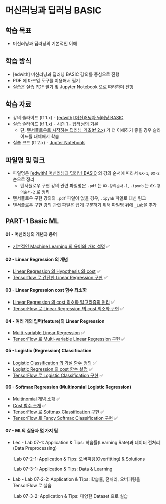 # 머신러닝과 딥러닝 BASIC

## 학습 목표

- 머신러닝과 딥러닝의 기본적인 이해

## 학습 방식

- [edwith] 머신러닝과 딥러닝 BASIC 강의를 중심으로 진행
- PDF 에 마크업 도구를 이용해서 필기
- 실습은 실습 PDF 필기 및 Jupyter Notebook 으로 따라하며 진행

## 학습 자료

- 강의 슬라이드 (tf 1.x) - [[edwith] 머신러닝과 딥러닝 BASIC](https://www.edwith.org/others26/)
- 실습 슬라이드 (tf 1.x) - [시즌 1 - 딥러닝의 기본](http://hunkim.github.io/ml/)
  - 단, [텐서플로우로 시작하는 딥러닝 기초(tf 2.x)](https://www.edwith.org/boostcourse-dl-tensorflow) 가 더 이해하기 좋을 경우 슬라이드를 대체해서 학습
- 실습 코드 (tf 2.x) - [Jupter Notebook](https://github.com/deeplearningzerotoall/TensorFlow/tree/master/tf_2.x)

## 파일명 및 링크

- 파일명은 [[edwith] 머신러닝과 딥러닝 BASIC](https://www.edwith.org/others26/) 의 강의 순서에 따라서 `0X-1`, `0X-2` 순으로 정리
  - 텐서플로우 구현 강의 관련 파일명은 `.pdf` 는 `0X-강의순서-1`, `.ipynb` 는 `0X-강의순서-2` 로 정리
- 텐서플로우 구현 강의의 `.pdf` 파일이 없을 경우, `.ipynb` 파일로 대신 링크
- 텐서플로우 구현 강의 관련 파일은 쉽게 구분하기 위해 파일명 뒤에 `_Lab`을 추가

## PART-1 Basic ML

#### 01 - 머신러닝의 개념과 용어

- [기본적인 Machine Learning 의 용어와 개념 설명](https://github.com/jum0/MachineLearningAndDeepLearningBasic/tree/master/Part-1_Basic_Machine_Learning/01/01_Machine_Learning_Basic.pdf) ✅

#### 02 - Linear Regression 의 개념

- [Linear Regression 의 Hypothesis 와 cost](https://github.com/jum0/MachineLearningAndDeepLearningBasic/tree/master/Part-1_Basic_Machine_Learning/02/02-1_Linear_Regression.pdf) ✅
- [Tensorflow 로 간단한 Linear Regression 구현](https://github.com/jum0/MachineLearningAndDeepLearningBasic/tree/master/Part-1_Basic_Machine_Learning/02/02-2-1_Linear_Regression_Lab.pdf) ✅

#### 03 - Linear Regression cost 함수 최소화

- [Linear Regression 의 cost 최소화 알고리즘의 원리](https://github.com/jum0/MachineLearningAndDeepLearningBasic/tree/master/Part-1_Basic_Machine_Learning/03/03-1_Minimizing_Cost.pdf) ✅
- [TensorFlow 로 Linear Regression 의 cost 최소화 구현](https://github.com/jum0/MachineLearningAndDeepLearningBasic/tree/master/Part-1_Basic_Machine_Learning/03/03-2-1_Minimizing_Cost_Lab.pdf) ✅

#### 04 - 여러 개의 입력(feature)의 Linear Regression

- [Multi-variable Linear Regression](https://github.com/jum0/MachineLearningAndDeepLearningBasic/tree/master/Part-1_Basic_Machine_Learning/04/04-1_Multi-variable_Linear_Regression.pdf) ✅
- [TensorFlow 로 Multi-variable Linear Regression 구현](https://github.com/jum0/MachineLearningAndDeepLearningBasic/tree/master/Part-1_Basic_Machine_Learning/04/04-2-1_Multi-variable_Linear_Regression_Lab.pdf) ✅

#### 05 - Logistic (Regression) Classification

- [Logistic Classification 의 가설 함수 정의](https://github.com/jum0/MachineLearningAndDeepLearningBasic/tree/master/Part-1_Basic_Machine_Learning/05/05-1_Logistic_Regression:Classification_Hypothesis_Function.pdf) ✅
- [Logistic Regression 의 cost 함수 설명](https://github.com/jum0/MachineLearningAndDeepLearningBasic/tree/master/Part-1_Basic_Machine_Learning/05/05-2_Logistic_Regression:Classification_Cost_Function.pdf) ✅
- [TensorFlow 로 Logistic Classification 구현](https://github.com/jum0/MachineLearningAndDeepLearningBasic/tree/master/Part-1_Basic_Machine_Learning/05/05-3-2_Logistic_Regression:Classification_Lab.ipynb) ✅

#### 06 - Softmax Regression (Multinomial Logistic Regression)

- [Multinomial 개념 소개](https://github.com/jum0/MachineLearningAndDeepLearningBasic/tree/master/Part-1_Basic_Machine_Learning/06/06-1_Multinomial_Classification.pdf) ✅
- [Cost 함수 소개](https://github.com/jum0/MachineLearningAndDeepLearningBasic/tree/master/Part-1_Basic_Machine_Learning/06/06-2_Softmax_and_Cost_Function.pdf) ✅ 
- [TensorFlow 로 Softmax Classification 구현](https://github.com/jum0/MachineLearningAndDeepLearningBasic/tree/master/Part-1_Basic_Machine_Learning/06/06-3-1_Softmax_Classifier_Lab.pdf) ✅
- [TensorFlow 로 Fancy Softmax Classification 구현](https://github.com/jum0/MachineLearningAndDeepLearningBasic/tree/master/Part-1_Basic_Machine_Learning/06/06-4-1_Fancy_Softmax_Classifier_Lab.pdf) ✅

#### 07 - ML의 실용과 몇 가지 팁

- Lec - Lab 07-1: Application & Tips: 학습률(Learning Rate)과 데이터 전처리(Data Preprocessing)

  ​         Lab 07-2-1: Application & Tips: 오버피팅(Overfitting) & Solutions

  ​         Lab 07-3-1: Application & Tips: Data & Learning

- Lab - Lab 07-2-2: Application & Tips: 학습률, 전처리, 오버피팅을 TensorFlow 로 실습

  ​         Lab 07-3-2: Application & Tips: 다양한 Dataset 으로 실습